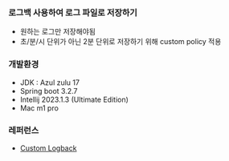 ### 로그백 사용하여 로그 파일로 저장하기
* 원하는 로그만 저장해야됨
* 초/분/시 단위가 아닌 2분 단위로 저장하기 위해 custom policy 적용


### 개발환경
* JDK : Azul zulu 17
* Spring boot 3.2.7
* Intellij 2023.1.3 (Ultimate Edition)
* Mac m1 pro


### 레퍼런스
* [Custom Logback](https://github.com/hun-ing/custom-logback)
